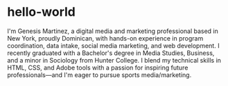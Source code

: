 # hello-world
I'm Genesis Martinez, a digital media and marketing professional based in New York, proudly Dominican, with hands-on experience in program coordination, data intake, social media marketing, and web development. I recently graduated with a Bachelor's degree in Media Studies, Business, and a minor in Sociology from Hunter College. I blend my technical skills in HTML, CSS, and Adobe tools with a passion for inspiring future professionals—and I'm eager to pursue sports media/marketing.
